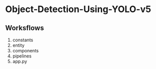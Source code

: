 # Object-Detection-Using-YOLO-v5

## Worksflows

1. constants
2. entity
3. components
4. pipelines
5. app.py